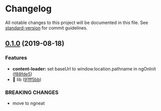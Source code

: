 # Changelog

All notable changes to this project will be documented in this file. See [standard-version](https://github.com/conventional-changelog/standard-version) for commit guidelines.

## [0.1.0](https://github.com/ngneat/content-loader/compare/v3.0.0...v0.1.0) (2019-08-18)

### Features

- **content-loader:** set baseUrl to window.location.pathname in ngOnInit ([f88fde5](https://github.com/ngneat/content-loader/commit/f88fde5))
- 🎸 lib ([91ff5bb](https://github.com/ngneat/content-loader/commit/91ff5bb))

### BREAKING CHANGES

- move to ngneat
